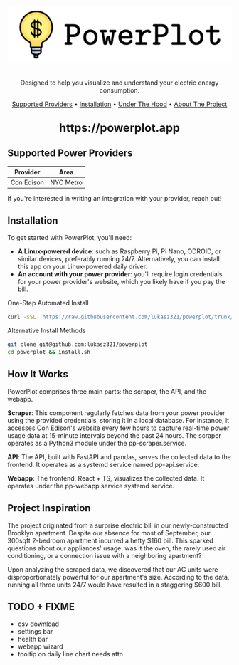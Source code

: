 
<!-- LOGO -->
<br />
<h1>
<p align="center">
  <img src="img/logo-github.png" alt="logo" width="600" >
</h1>
  <p align="center">
    Designed to help you visualize and understand your electric energy consumption.
    <br />
    </p>
</p>
<p align="center">
  <a href="#supported-power-providers">Supported Providers</a> •
  <a href="#installation">Installation</a> •
  <a href="#how-it-works">Under The Hood</a> •
  <a href="#how-it-started">About The Project</a>
</p>  

<h2 align="center">
  <span style="font-size: larger;">https://powerplot.app</span>
</h2>

## Supported Power Providers
| Provider | Area                                              |
|------------|-------------------------------------------------|
| Con Edison   | NYC Metro |

If you're interested in writing an integration with your provider, reach out!

## Installation
To get started with PowerPlot, you'll need:

- **A Linux-powered device**: such as Raspberry Pi, Pi Nano, ODROID, or similar devices, preferably running 24/7. Alternatively, you can install this app on your Linux-powered daily driver.
- **An account with your power provider**: you'll require login credentials for your power provider's website, which you likely have if you pay the bill.


One-Step Automated Install
```sh
curl -sSL 'https://raw.githubusercontent.com/lukasz321/powerplot/trunk/install.sh' | bash
```

Alternative Install Methods
```sh
git clone git@github.com:lukasz321/powerplot
cd powerplot && install.sh
```

## How It Works
PowerPlot comprises three main parts: the scraper, the API, and the webapp.

**Scraper**: This component regularly fetches data from your power provider using the provided credentials, storing it in a local database. For instance, it accesses Con Edison's website every few hours to capture real-time power usage data at 15-minute intervals beyond the past 24 hours. The scraper operates as a Python3 module under the pp-scraper.service.

**API**: The API, built with FastAPI and pandas, serves the collected data to the frontend. It operates as a systemd service named pp-api.service.

**Webapp**: The frontend, React + TS, visualizes the collected data. It operates under the pp-webapp.service systemd service.

## Project Inspiration
The project originated from a surprise electric bill in our newly-constructed Brooklyn apartment. Despite our absence for most of September, our 300sqft 2-bedroom apartment incurred a hefty $160 bill. This sparked questions about our appliances' usage: was it the oven, the rarely used air conditioning, or a connection issue with a neighboring apartment?

Upon analyzing the scraped data, we discovered that our AC units were disproportionately powerful for our apartment's size. According to the data, running all three units 24/7 would have resulted in a staggering $600 bill.


## TODO + FIXME
- csv download
- settings bar
- health bar
- webapp wizard
- tooltip on daily line chart needs attn
